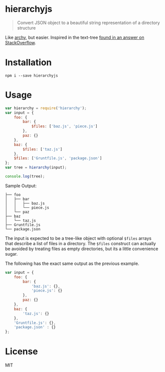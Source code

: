 # hierarchyjs

> Convert JSON object to a beautiful string representation of a directory structure

Like [archy](https://github.com/substack/node-archy), but easier. Inspired in the text-tree [found in an answer on StackOverflow](http://stackoverflow.com/a/20408498/389745).

# Installation

```shell
npm i --save hierarchyjs
```

# Usage

```js
var hierarchy = require('hierarchy');
var input = {
    foo: {
        bar: {
            $files: ['baz.js', 'piece.js']
        },
        paz: {}
    },
    baz: {
        $files: ['taz.js']
    },
    $files: ['Gruntfile.js', 'package.json']
};
var tree = hierarchy(input);

console.log(tree);
```

Sample Output:

```shell
├── foo
│   ├── bar
│   │   ├── baz.js
│   │   └── piece.js
│   └── paz
├── baz
│   └── taz.js
├── Gruntfile.js
└── package.json
```

The input is expected to be a tree-like object with optional `$files` arrays that describe a list of files in a directory. The `$files` construct can actually be avoided by treating files as empty directories, but its a little convenience sugar.

The following has the exact same output as the previous example.

```js
var input = {
    foo: {
        bar: {
            'baz.js': {},
            'piece.js': {}
        },
        paz: {}
    },
    baz: {
        'taz.js': {}
    },
    'Gruntfile.js': {},
    'package.json' : {}
};
```

# License

MIT
